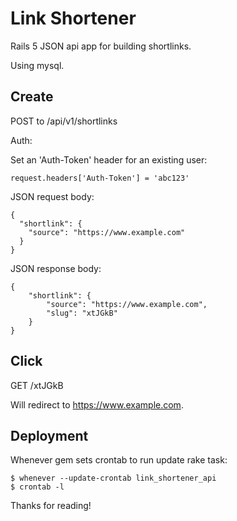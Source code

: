 # Link Shortener

Rails 5 JSON api app for building shortlinks.

Using mysql.

## Create ##

POST to /api/v1/shortlinks

Auth:

Set an 'Auth-Token' header for an existing user:

    request.headers['Auth-Token'] = 'abc123'

JSON request body:

    {
      "shortlink": {
        "source": "https://www.example.com"
      }
    }

JSON response body:

    {
        "shortlink": {
            "source": "https://www.example.com",
            "slug": "xtJGkB"
        }
    }


## Click ##

GET /xtJGkB

Will redirect to https://www.example.com.


## Deployment ##

Whenever gem sets crontab to run update rake task:

    $ whenever --update-crontab link_shortener_api
    $ crontab -l
Thanks for reading!
